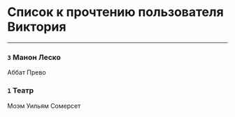 # Список к прочтению пользователя Виктория
---

### `3` Манон Леско
Аббат Прево

### `1` Театр
Моэм Уильям Сомерсет

